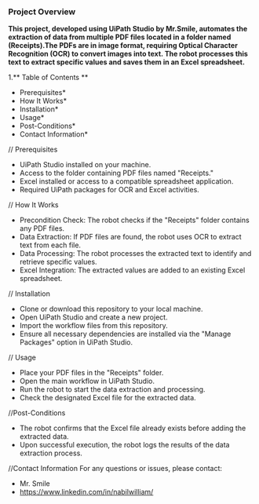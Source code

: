 ### Project Overview ###

**This project, developed using UiPath Studio by Mr.Smile, automates the extraction of data from multiple PDF files located in a folder named (Receipts).The PDFs are in image format, requiring Optical Character Recognition (OCR) to convert images into text. The robot processes this text to extract specific values and saves them in an Excel spreadsheet.**

1.** Table of Contents **
* Prerequisites*
* How It Works*
* Installation*
* Usage*
* Post-Conditions*
* Contact Information*

// Prerequisites
- UiPath Studio installed on your machine.
- Access to the folder containing PDF files named "Receipts."
- Excel installed or access to a compatible spreadsheet application.
- Required UiPath packages for OCR and Excel activities.

// How It Works
- Precondition Check: The robot checks if the "Receipts" folder contains any PDF files.
- Data Extraction: If PDF files are found, the robot uses OCR to extract text from each file.
- Data Processing: The robot processes the extracted text to identify and retrieve specific values.
- Excel Integration: The extracted values are added to an existing Excel spreadsheet.

// Installation
- Clone or download this repository to your local machine.
- Open UiPath Studio and create a new project.
- Import the workflow files from this repository.
- Ensure all necessary dependencies are installed via the "Manage Packages" option in UiPath Studio.

// Usage
- Place your PDF files in the "Receipts" folder.
- Open the main workflow in UiPath Studio.
- Run the robot to start the data extraction and processing.
- Check the designated Excel file for the extracted data.

//Post-Conditions
- The robot confirms that the Excel file already exists before adding the extracted data.
- Upon successful execution, the robot logs the results of the data extraction process.

//Contact Information
For any questions or issues, please contact:

- Mr. Smile
- https://www.linkedin.com/in/nabilwilliam/
